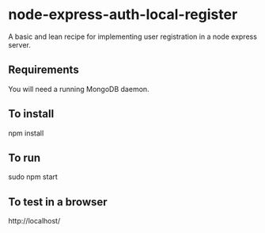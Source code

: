 # node-express-auth-local-register
A basic and lean recipe for implementing user registration in a node express server.

Requirements
-
You will need a running MongoDB daemon.

To install
-
npm install

To run
-
sudo npm start

To test in a browser
-
http://localhost/
